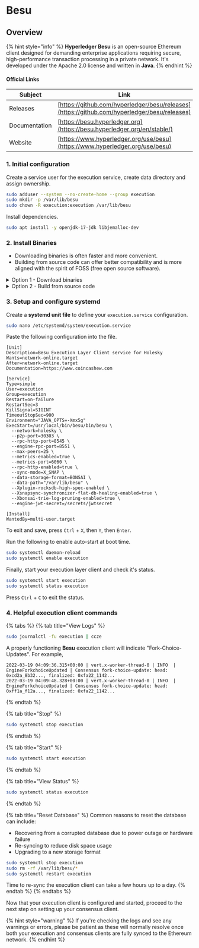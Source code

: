 # Besu

## Overview

{% hint style="info" %}
**Hyperledger Besu** is an open-source Ethereum client designed for demanding enterprise applications requiring secure, high-performance transaction processing in a private network. It's developed under the Apache 2.0 license and written in **Java**.
{% endhint %}

#### Official Links

| Subject       | Link                                                                                         |
| ------------- | -------------------------------------------------------------------------------------------- |
| Releases      | [https://github.com/hyperledger/besu/releases](https://github.com/hyperledger/besu/releases) |
| Documentation | [https://besu.hyperledger.org](https://besu.hyperledger.org/en/stable/)                      |
| Website       | [https://www.hyperledger.org/use/besu](https://www.hyperledger.org/use/besu)                 |

### 1. Initial configuration

Create a service user for the execution service, create data directory and assign ownership.

```bash
sudo adduser --system --no-create-home --group execution
sudo mkdir -p /var/lib/besu
sudo chown -R execution:execution /var/lib/besu
```

Install dependencies.

```bash
sudo apt install -y openjdk-17-jdk libjemalloc-dev
```

### 2. Install Binaries

* Downloading binaries is often faster and more convenient.
* Building from source code can offer better compatibility and is more aligned with the spirit of FOSS (free open source software).

<details>

<summary>Option 1 - Download binaries</summary>

Run the following to automatically download the latest linux release, un-tar and cleanup.

```bash
RELEASE_URL="https://api.github.com/repos/hyperledger/besu/releases/latest"
FILE="https://hyperledger.jfrog.io/artifactory/besu-binaries/besu/[a-zA-Z0-9./?=_%:-]*.tar.gz"
BINARIES_URL="$(curl -s $RELEASE_URL | grep -Eo $FILE)"

echo Downloading URL: $BINARIES_URL

cd $HOME
wget -O besu.tar.gz $BINARIES_URL
tar -xzvf besu.tar.gz -C $HOME
rm besu.tar.gz
sudo mv $HOME/besu-* besu
```

Install the binaries.

<pre class="language-bash"><code class="lang-bash"><strong>sudo mv $HOME/besu /usr/local/bin/besu
</strong></code></pre>

</details>

<details>

<summary>Option 2 - Build from source code</summary>

Build the binaries.

```bash
mkdir -p ~/git
cd ~/git
# Clone the repo
git clone https://github.com/hyperledger/besu.git
cd besu
# Get new tags
git fetch --tags
# Get latest tag name
latestTag=$(git describe --tags `git rev-list --tags --max-count=1`)
# Checkout latest tag
git checkout $latestTag
# Build
./gradlew installDist
```

Verify Besu was properly built by checking the version.

```shell
./build/install/besu/bin/besu --version
```

Sample output of a compatible version.

```
besu/v23.4.0/linux-x86_64/openjdk-java-17
```

Install the binaries.

<pre class="language-shell"><code class="lang-shell"><strong>sudo cp -a $HOME/git/besu/build/install/besu /usr/local/bin/besu
</strong></code></pre>

</details>

### **3. Setup and configure systemd**

Create a **systemd unit file** to define your `execution.service` configuration.

```bash
sudo nano /etc/systemd/system/execution.service
```

Paste the following configuration into the file.

```shell
[Unit]
Description=Besu Execution Layer Client service for Holesky
Wants=network-online.target
After=network-online.target
Documentation=https://www.coincashew.com

[Service]
Type=simple
User=execution
Group=execution
Restart=on-failure
RestartSec=3
KillSignal=SIGINT
TimeoutStopSec=900
Environment="JAVA_OPTS=-Xmx5g"
ExecStart=/usr/local/bin/besu/bin/besu \
  --network=holesky \
  --p2p-port=30303 \
  --rpc-http-port=8545 \
  --engine-rpc-port=8551 \
  --max-peers=25 \
  --metrics-enabled=true \
  --metrics-port=6060 \
  --rpc-http-enabled=true \
  --sync-mode=X_SNAP \
  --data-storage-format=BONSAI \
  --data-path="/var/lib/besu" \
  --Xplugin-rocksdb-high-spec-enabled \
  --Xsnapsync-synchronizer-flat-db-healing-enabled=true \
  --Xbonsai-trie-log-pruning-enabled=true \
  --engine-jwt-secret=/secrets/jwtsecret
  
[Install]
WantedBy=multi-user.target
```

To exit and save, press `Ctrl` + `X`, then `Y`, then `Enter`.

Run the following to enable auto-start at boot time.

```bash
sudo systemctl daemon-reload
sudo systemctl enable execution
```

Finally, start your execution layer client and check it's status.

```bash
sudo systemctl start execution
sudo systemctl status execution
```

Press `Ctrl` + `C` to exit the status.

### 4. Helpful execution client commands

{% tabs %}
{% tab title="View Logs" %}
```bash
sudo journalctl -fu execution | ccze
```

A properly functioning **Besu** execution client will indicate "Fork-Choice-Updates". For example,

```
2022-03-19 04:09:36.315+00:00 | vert.x-worker-thread-0 | INFO  | EngineForkchoiceUpdated | Consensus fork-choice-update: head: 0xcd2a_8b32..., finalized: 0xfa22_1142...
2022-03-19 04:09:48.328+00:00 | vert.x-worker-thread-0 | INFO  | EngineForkchoiceUpdated | Consensus fork-choice-update: head: 0xff1a_f12a..., finalized: 0xfa22_1142...
```
{% endtab %}

{% tab title="Stop" %}
```bash
sudo systemctl stop execution
```
{% endtab %}

{% tab title="Start" %}
```bash
sudo systemctl start execution
```
{% endtab %}

{% tab title="View Status" %}
```bash
sudo systemctl status execution
```
{% endtab %}

{% tab title="Reset Database" %}
Common reasons to reset the database can include:

* Recovering from a corrupted database due to power outage or hardware failure
* Re-syncing to reduce disk space usage
* Upgrading to a new storage format

```bash
sudo systemctl stop execution
sudo rm -rf /var/lib/besu/*
sudo systemctl restart execution
```

Time to re-sync the execution client can take a few hours up to a day.
{% endtab %}
{% endtabs %}

Now that your execution client is configured and started, proceed to the next step on setting up your consensus client.

{% hint style="warning" %}
If you're checking the logs and see any warnings or errors, please be patient as these will normally resolve once both your execution and consensus clients are fully synced to the Ethereum network.
{% endhint %}
